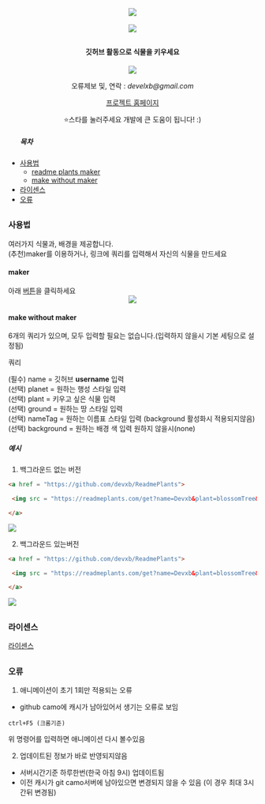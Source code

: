 
<div align="center">
    <img src = "https://readmeplants.com/resources/svgfiles/projectNameLogo.svg" style="object-fit:none"/>
    <br><br>
    <img src = "https://readmeplants.com/get?name=Devxb&planet=sunset&v=9" style="object-fit:none"/>
</div>
<h2></h2>

<div align="center">
<h4> 깃허브 활동으로 식물을 키우세요 </h4>

<img src = "https://readmeplants.com/resources/svgfiles/grow.svg?v9" style="object-fit:contain"/>

<p>오류제보 및, 연락 : <i>develxb@gmail.com</i></p>

<p><a href="https://readmeplants.com">프로젝트 홈페이지</a></p>

<p>⭐스타를 눌러주세요 개발에 큰 도움이 됩니다! :)</p>
    
</div>

<ul>
<h5> 목차 </h5>
<li>
<a href="#manual">사용법</a>
<ul>
<li>
<a href="#maker">readme plants maker</a>
</li>
<li>
<a href="#makewithoutmaker">make without maker</a>
</li>
</ul>
</li>
<li>
<a href="#license">라이센스</a>
</li>
<li>
<a href="#error">오류</a>
</li>
</ul>
<h2></h2>

<h3 id="manual"> 사용법 </h3>

<p>
여러가지 식물과, 배경을 제공합니다. 
<br> (추천)maker를 이용하거나, 링크에 쿼리를 입력해서 자신의 식물을 만드세요
</p>

<h4 id="maker"> maker </h4>
아래 <a href="https://readmeplants.com/maker?name=Devxb&planet=yellowMoon&plant=blossomTree&nameTag=blackNameTag&ground=hill&background=black">버튼</a>을 클릭하세요
<br>
<div align = "center">
<a href="https://readmeplants.com/maker?name=Devxb&planet=yellowMoon&plant=blossomTree&nameTag=blackNameTag&ground=hill&background=black"><img src="https://readmeplants.com/resources/svgfiles/makeButton.svg?v9"></img></a>
</div>
<h4 id="makewithoutmaker">make without maker</h4>
6개의 쿼리가 있으며, 모두 입력할 필요는 없습니다.(입력하지 않을시 기본 세팅으로 설정됨)

쿼리
<p>
(필수) name = 깃허브 <b>username</b> 입력
<br>
(선택) planet = 원하는 행성 스타일 입력
<br>
(선택) plant = 키우고 싶은 식물 입력
<br>
(선택) ground = 원하는 땅 스타일 입력
<br>
(선택) nameTag = 원하는 이름표 스타일 입력 (background 활성화시 적용되지않음)
<br>
(선택) background = 원하는 배경 색 입력 원하지 않을시(none)

<h5>예시</h5>

1. 백그라운드 없는 버전

```html
<a href = "https://github.com/devxb/ReadmePlants">

 <img src = "https://readmeplants.com/get?name=Devxb&plant=blossomTree&planet=eclipse&background=none"/>

</a>
```
<a href = "https://github.com/devxb/ReadmePlants">

 <img src = "https://readmeplants.com/get?name=Devxb&plant=blossomTree&planet=sunset&background=none&v=9"/>

</a>

2. 백그라운드 있는버전

```html
<a href = "https://github.com/devxb/ReadmePlants">

 <img src = "https://readmeplants.com/get?name=Devxb&plant=blossomTree&planet=eclipse&background=black"/>

</a>
```

<a href = "https://github.com/devxb/ReadmePlants">

 <img src = "https://readmeplants.com/get?name=Devxb&plant=blossomTree&planet=eclipse&background=black&v=9"/>

</a>

<h2></h2>
<h3 id="license"> 라이센스 </h3>
<a href="/LICENSE"> 라이센스 </a>
<h2></h2>
<h3 id="error">오류</h3>

1. 애니메이션이 초기 1회만 적용되는 오류
- github camo에 캐시가 남아있어서 생기는 오류로 보임
```
ctrl+F5 (크롬기준)
```
위 명령어를 입력하면 애니메이션 다시 볼수있음

2. 업데이트된 정보가 바로 반영되지않음
- 서버시간기준 하루한번(한국 아침 9시) 업데이트됨
- 이전 캐시가 git camo서버에 남아있으면 변경되지 않을 수 있음 (이 경우 최대 3시간뒤 변경됨)